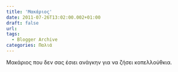 ```yaml
---
title: 'Μακάριος'
date: 2011-07-26T13:02:00.002+01:00
draft: false
url: 
tags:
  - Blogger Archive
categories: Παλιά
---
```


Μακάριος που δεν σας έσιει ανάγκην για να ζήσει κοπελλούθκια.
